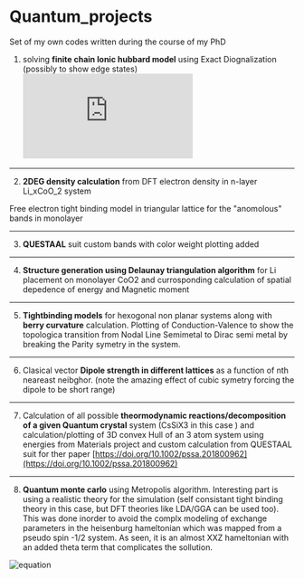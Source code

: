 # Quantum_projects
Set of my own codes written during the course of my PhD

1) solving **finite chain Ionic hubbard model** using Exact Diognalization (possibly to show edge states) 
![equation](https://latex.codecogs.com/gif.latex?%5Chat%7BH%7D%3D-t%5Csum%5Climits_%7B%3Ci%2Cj%3E%7D%5Bc%5E%5Cdagger_%7Bi%5Csigma%7Dc_%7Bj%5Csigma%7D&plus;h.c%5D&plus;U%5Csum%5Climits_%7Bi%7Dn_%7Bi%5Cdownarrow%7Dn_%7Bi%5Cuparrow%7D&plus;%5Cfrac%7BJ_e%7D%7B2%7D%5Csum%5Climits_%7Bi%5Cin%20CoO_2%7Dn_i)

------------------------------------------------------------------------------
2) **2DEG density calculation** from DFT electron density in n-layer Li_xCoO_2 system

  Free electron tight binding model in triangular lattice for the "anomolous" bands in monolayer

------------------------------------------------------------------------------
3) **QUESTAAL** suit custom bands with color weight plotting added

------------------------------------------------------------------------------
4) **Structure generation using Delaunay triangulation algorithm** for Li placement on monolayer CoO2 and currosponding calculation of spatial depedence of energy and Magnetic moment

------------------------------------------------------------------------------
5) **Tightbinding models** for hexogonal non planar systems along with **berry curvature** calculation. Plotting of Conduction-Valence to show the topologica transition from Nodal Line Semimetal to Dirac semi metal by breaking the Parity symetry in the system. 

------------------------------------------------------------------------------
6) Clasical vector **Dipole strength in different lattices** as a function of nth neareast neibghor. (note the amazing effect of cubic symetry forcing the dipole to be short range) 

------------------------------------------------------------------------------
7) Calculation of all possible **theormodynamic reactions/decomposition of a given Quantum crystal** system (CsSiX3 in this case ) and calculation/plotting of 3D convex Hull of an 3 atom system using energies from Materials project and custom calculation from QUESTAAL suit for ther paper [https://doi.org/10.1002/pssa.201800962](https://doi.org/10.1002/pssa.201800962)

------------------------------------------------------------------------------
8) **Quantum monte carlo** using Metropolis algorithm. Interesting part is using a realistic theory for the simulation (self consistant tight binding theory in this case, but DFT theories like LDA/GGA can be used too). This was done inorder to avoid the complx modeling of exchange parameters in the heisenburg hameltonian which was mapped from a pseudo spin -1/2 system. As seen, it is an almost XXZ hameltonian with an added theta term that complicates the sollution. 

![equation](https://i.ibb.co/nfRw069/Screen-Shot-2019-04-20-at-9-06-00-PM.png)
